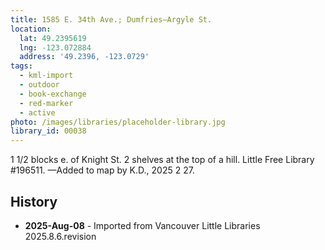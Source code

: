 ```yaml
---
title: 1585 E. 34th Ave.; Dumfries—Argyle St.
location:
  lat: 49.2395619
  lng: -123.072884
  address: '49.2396, -123.0729'
tags:
  - kml-import
  - outdoor
  - book-exchange
  - red-marker
  - active
photo: /images/libraries/placeholder-library.jpg
library_id: 00038
---
```

1 1/2 blocks e. of Knight St.
2 shelves at the top of a hill.
Little Free Library #196511.
—Added to map by K.D., 2025 2 27.

## History
- **2025-Aug-08** - Imported from Vancouver Little Libraries 2025.8.6.revision
